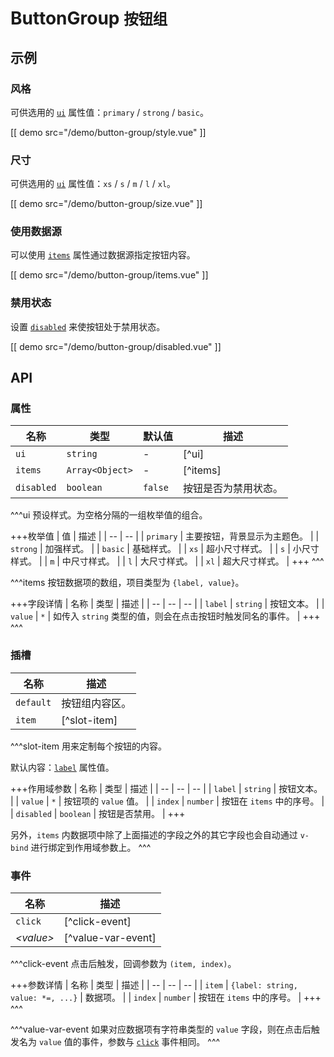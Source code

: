 # ButtonGroup <small>按钮组</small>

## 示例

### 风格

可供选用的 [`ui`](#props-ui) 属性值：`primary` / `strong` / `basic`。

[[ demo src="/demo/button-group/style.vue" ]]

### 尺寸

可供选用的 [`ui`](#props-ui) 属性值：`xs` / `s` / `m` / `l` / `xl`。

[[ demo src="/demo/button-group/size.vue" ]]

### 使用数据源

可以使用 [`items`](#props-items) 属性通过数据源指定按钮内容。

[[ demo src="/demo/button-group/items.vue" ]]

### 禁用状态

设置 [`disabled`](#props-disabled)  来使按钮处于禁用状态。

[[ demo src="/demo/button-group/disabled.vue" ]]

## API

### 属性

| 名称 | 类型 | 默认值 | 描述 |
| -- | -- | -- | -- |
| ``ui`` | `string` | - | [^ui] |
| ``items`` | `Array<Object>` | - | [^items] |
| ``disabled`` | `boolean` | `false` | 按钮是否为禁用状态。 |

^^^ui
预设样式。为空格分隔的一组枚举值的组合。

+++枚举值
| 值 | 描述 |
| -- | -- |
| `primary` | 主要按钮，背景显示为主题色。 |
| `strong` | 加强样式。 |
| `basic` | 基础样式。 |
| `xs` | 超小尺寸样式。 |
| `s` | 小尺寸样式。 |
| `m` | 中尺寸样式。 |
| `l` | 大尺寸样式。 |
| `xl` | 超大尺寸样式。 |
+++
^^^

^^^items
按钮数据项的数组，项目类型为 `{label, value}`。

+++字段详情
| 名称 | 类型 | 描述 |
| -- | -- | -- |
| `label` | `string` | 按钮文本。 |
| `value` | `*` | 如传入 `string` 类型的值，则会在点击按钮时触发同名的事件。 |
+++
^^^

### 插槽

| 名称 | 描述 |
| -- | -- |
| ``default`` | 按钮组内容区。 |
| ``item`` | [^slot-item] |

^^^slot-item
用来定制每个按钮的内容。

默认内容：[`label`](#props-label) 属性值。

+++作用域参数
| 名称 | 类型 | 描述 |
| -- | -- | -- |
| `label` | `string` | 按钮文本。 |
| `value` | `*` | 按钮项的 `value` 值。 |
| `index` | `number` | 按钮在 `items` 中的序号。 |
| `disabled` | `boolean` | 按钮是否禁用。 |
+++

另外，`items` 内数据项中除了上面描述的字段之外的其它字段也会自动通过 `v-bind` 进行绑定到作用域参数上。
^^^

### 事件

| 名称 | 描述 |
| -- | -- |
| ``click`` | [^click-event] |
| <var>&lt;value&gt;</var> | [^value-var-event] |

^^^click-event
点击后触发，回调参数为 `(item, index)`。

+++参数详情
| 名称 | 类型 | 描述 |
| -- | -- | -- |
| `item` | `{label: string, value: *=, ...}` | 数据项。 |
| `index` | `number` | 按钮在 `items` 中的序号。 |
+++
^^^

^^^value-var-event
如果对应数据项有字符串类型的 `value` 字段，则在点击后触发名为 `value` 值的事件，参数与 [`click`](#events-click) 事件相同。
^^^
